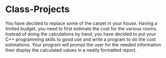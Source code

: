 # Class-Projects

                                      
You have decided to replace some of the carpet in your house. Having a limited budget, you need to first estimate the cost for the various rooms. Instead of doing the calculations by hand, you have decided to put your C++ programming skills to good use and write a program to do the cost estimations. Your program will prompt the user for the needed information then display the calculated values in a neatly formatted report. 
